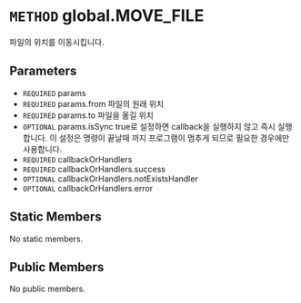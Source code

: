 # `METHOD` global.MOVE_FILE
파일의 위치를 이동시킵니다.

## Parameters
* `REQUIRED` params 
* `REQUIRED` params.from		파일의  원래 위치
* `REQUIRED` params.to		파일을  옮길 위치
* `OPTIONAL` params.isSync	true로  설정하면 callback을 실행하지 않고 즉시 실행합니다. 이 설정은 명령이 끝날때 까지 프로그램이 멈추게 되므로 필요한 경우에만 사용합니다.
* `REQUIRED` callbackOrHandlers 
* `REQUIRED` callbackOrHandlers.success 
* `OPTIONAL` callbackOrHandlers.notExistsHandler 
* `OPTIONAL` callbackOrHandlers.error 

## Static Members
No static members.

## Public Members
No public members.
